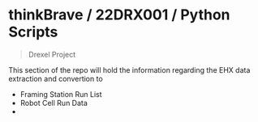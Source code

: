 # thinkBrave / 22DRX001 / Python Scripts

> Drexel Project

This section of the repo will hold the information regarding the EHX data extraction and convertion to 

 - Framing Station Run List
 - Robot Cell Run Data
 - 